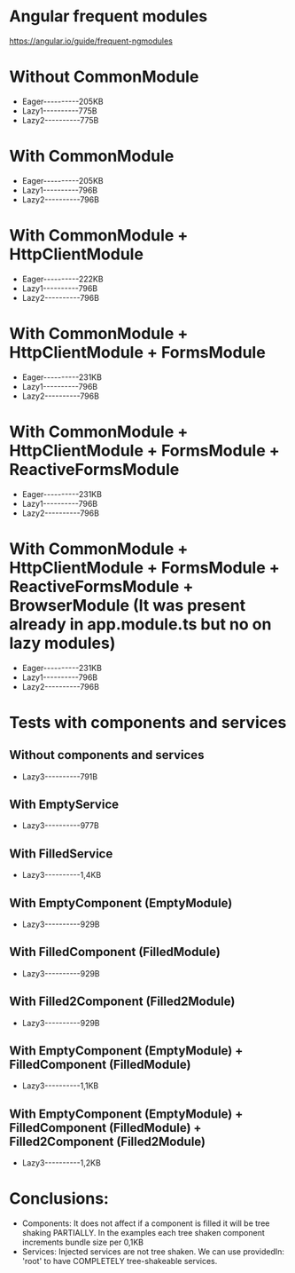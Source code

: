 # Angular frequent modules
https://angular.io/guide/frequent-ngmodules


# Without CommonModule
- Eager----------205KB
- Lazy1----------775B
- Lazy2----------775B

# With CommonModule
- Eager----------205KB
- Lazy1----------796B
- Lazy2----------796B

# With CommonModule + HttpClientModule
- Eager----------222KB
- Lazy1----------796B
- Lazy2----------796B


# With CommonModule + HttpClientModule + FormsModule
- Eager----------231KB
- Lazy1----------796B
- Lazy2----------796B

# With CommonModule + HttpClientModule + FormsModule + ReactiveFormsModule
- Eager----------231KB
- Lazy1----------796B
- Lazy2----------796B

# With CommonModule + HttpClientModule + FormsModule + ReactiveFormsModule + BrowserModule (It was present already in app.module.ts but no on lazy modules)
- Eager----------231KB
- Lazy1----------796B
- Lazy2----------796B


# Tests with components and services
## Without components and services
- Lazy3----------791B
## With EmptyService
- Lazy3----------977B

## With FilledService
- Lazy3----------1,4KB

## With EmptyComponent (EmptyModule)
- Lazy3----------929B

## With FilledComponent (FilledModule)
- Lazy3----------929B


## With Filled2Component (Filled2Module)
- Lazy3----------929B

## With EmptyComponent (EmptyModule) + FilledComponent (FilledModule)
- Lazy3----------1,1KB

## With EmptyComponent (EmptyModule) + FilledComponent (FilledModule)  + Filled2Component (Filled2Module)
- Lazy3----------1,2KB


# Conclusions:
- Components: It does not affect if a component is filled it will be tree shaking PARTIALLY. In the examples each tree shaken component increments bundle size per 0,1KB
- Services: Injected services are not tree shaken. We can use providedIn: 'root' to have COMPLETELY tree-shakeable services.

